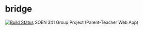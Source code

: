 # bridge
[![Build Status](https://travis-ci.org/pobudzey/bridge.svg?branch=master)](https://travis-ci.org/pobudzey/bridge)
SOEN 341 Group Project (Parent-Teacher Web App)
